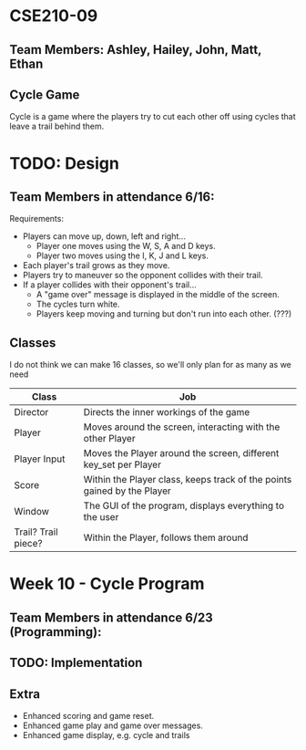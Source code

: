 # CSE210-09
## Team Members: Ashley, Hailey, John, Matt, Ethan

## Cycle Game
Cycle is a game where the players try to cut each other off using cycles that leave a trail behind them.

# TODO: Design
## Team Members in attendance 6/16: 
Requirements:
- Players can move up, down, left and right...
  - Player one moves using the W, S, A and D keys.
  - Player two moves using the I, K, J and L keys.
- Each player's trail grows as they move.
- Players try to maneuver so the opponent collides with their trail.
- If a player collides with their opponent's trail...
  - A "game over" message is displayed in the middle of the screen.
  - The cycles turn white.
  - Players keep moving and turning but don't run into each other. (???)

## Classes
I do not think we can make 16 classes, so we'll only plan for as many as we need

| Class | Job |
| ----- | --- |
Director | Directs the inner workings of the game
Player | Moves around the screen, interacting with the other Player
Player Input | Moves the Player around the screen, different key_set per Player
Score | Within the Player class, keeps track of the points gained by the Player
Window | The GUI of the program, displays everything to the user
Trail? Trail piece? | Within the Player, follows them around

# Week 10 - Cycle Program
## Team Members in attendance 6/23 (Programming): 

## TODO: Implementation

## Extra
- Enhanced scoring and game reset.
- Enhanced game play and game over messages.
- Enhanced game display, e.g. cycle and trails
